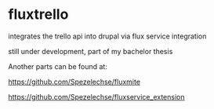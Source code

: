 fluxtrello
==========
integrates the trello api into drupal via flux service integration

still under development, part of my bachelor thesis

Another parts can be found at:

https://github.com/Spezelechse/fluxmite

https://github.com/Spezelechse/fluxservice_extension
